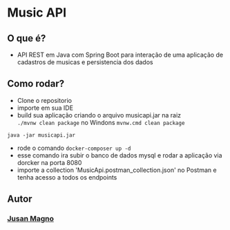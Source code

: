 # Music API

## O que é?

- API REST em Java com Spring Boot para interação de uma aplicação de cadastros de musicas e persistencia dos dados

## Como rodar?

- Clone o repositorio
- importe em sua IDE
- build sua aplicação criando o arquivo musicapi.jar na raiz<br>
```./mvnw clean package``` no Windons ```mvnw.cmd clean package```<br> 

```java -jar musicapi.jar```

- rode o comando
```docker-composer up -d ```
- esse comando ira subir o banco de dados mysql e rodar a aplicação via dorcker na porta 8080
- importe a collection 'MusicApi.postman_collection.json' no Postman e tenha acesso a todos os endpoints

## Autor

### [Jusan Magno](https://www.linkedin.com/in/jusanmagno)
